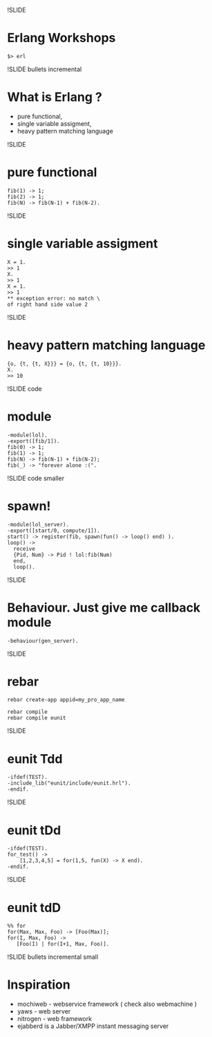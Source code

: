 !SLIDE
# Erlang Workshops #
    $> erl

!SLIDE bullets incremental
# What is Erlang ? #

* pure functional,
* single variable assigment,
* heavy pattern matching language

!SLIDE
# pure functional #
    fib(1) -> 1;
    fib(2) -> 1;
    fib(N) -> fib(N-1) + fib(N-2).

!SLIDE
# single variable assigment #
    X = 1.
    >> 1
    X.
    >> 1
    X = 1.
    >> 1
    ** exception error: no match \
    of right hand side value 2

!SLIDE
# heavy pattern matching language
    {o, {t, {t, X}}} = {o, {t, {t, 10}}}.
    X.
    >> 10

!SLIDE code
# module #
    -module(lol).
    -export([fib/1]).
    fib(0) -> 1;
    fib(1) -> 1;
    fib(N) -> fib(N-1) + fib(N-2);
    fib(_) -> "forever alone :(".

!SLIDE code smaller
# spawn! #
    -module(lol_server).
    -export([start/0, compute/1]).
    start() -> register(fib, spawn(fun() -> loop() end) ).
    loop() ->
      receive
      {Pid, Num} -> Pid ! lol:fib(Num)
      end,
      loop().

!SLIDE
# Behaviour. Just give me callback module #
    -behaviour(gen_server).

!SLIDE
# rebar #
    rebar create-app appid=my_pro_app_name

    rebar compile
    rebar compile eunit

!SLIDE
# eunit Tdd #
    -ifdef(TEST).
    -include_lib("eunit/include/eunit.hrl").
    -endif.

!SLIDE
# eunit tDd #
    -ifdef(TEST).
    for_test() ->
        [1,2,3,4,5] = for(1,5, fun(X) -> X end).
    -endif.

!SLIDE
# eunit tdD #
    %% for
    for(Max, Max, Foo) -> [Foo(Max)];
    for(I, Max, Foo) ->
       [Foo(I) | for(I+1, Max, Foo)].

!SLIDE bullets incremental small
# Inspiration #

* mochiweb - webservice framework ( check also webmachine )
* yaws - web server
* nitrogen - web framework
* ejabberd is a Jabber/XMPP instant messaging server
